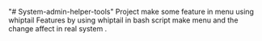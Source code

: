 "# System-admin-helper-tools" 
Project make some feature in menu using whiptail Features 
by using whiptail in bash script make menu and the change 
affect in real system .
